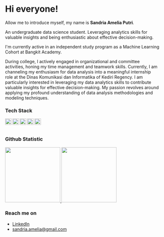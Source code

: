 # Hi everyone! 

Allow me to introduce myself, my name is **Sandria Amelia Putri**.<br>

An undergraduate data science student. Leveraging analytics skills for valuable insights and being enthusiastic about effective decision-making.<br>

I'm currently active in an independent study program as a Machine Learning Cohort at Bangkit Academy.<br>

During college, I actively engaged in organizational and committee activities, honing my time management and teamwork skills. Currently, I am channeling my enthusiasm for data analysis into a meaningful internship role at the Dinas Komunikasi dan Informatika of Kediri Regency. I am particularly interested in leveraging my data analytics skills to contribute valuable insights for effective decision-making. My passion revolves around applying my profound understanding of data analysis methodologies and modeling techniques.<br>

### Tech Stack
  <a href="#"><img align="left" alt="JavaScript" title="JavaScript" width="21px" src="https://upload.wikimedia.org/wikipedia/commons/9/99/Unofficial_JavaScript_logo_2.svg" /></a>
  <a href="https://nodejs.org/"><img align="left" alt="NodeJS" title="NodeJS" width="21px" src="https://seeklogo.com/images/N/nodejs-logo-FBE122E377-seeklogo.com.png" /></a>
  <a href="https://reactjs.org/"><img align="left" alt="React" title="React" width="21px" src="https://cdn.worldvectorlogo.com/logos/react-2.svg" /></a>
  <a href="https://hapi.dev/"><img align="left" alt="Hapi" title="Hapi (NodeJS HTTP Framework)" width="21px" src="https://avatars.githubusercontent.com/u/3774533?s=200&v=4" /></a>
  <a href="https://nextjs.org/"><img align="left" alt="Next" title="Next (React SSR Framework)" width="21px" src="https://iconape.com/wp-content/files/gm/82643/svg/next-js.svg" /></a>
  <br>
  <br>

### Github Statistic
<p align="left">
<a href="https://github.com/SandriaAmelia">
  <img height="180em" src="https://github-readme-stats-eight-theta.vercel.app/api?username=penuliscode&show_icons=true&theme=algolia&include_all_commits=true&count_private=true"/>
  <img height="180em" src="https://github-readme-stats-eight-theta.vercel.app/api/top-langs/?username=penuliscode&layout=compact&layout=compact&theme=algolia"/>
</a>
</p>

### Reach me on
- <a href="https://linkedin.com/in/sandriaamelia/">LinkedIn</a>
- sandria.amelia@gmail.com
